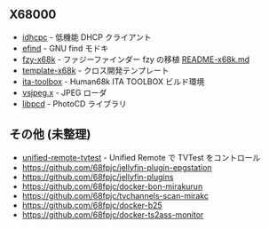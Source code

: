 ## X68000

- [idhcpc](https://github.com/68fpjc/idhcpc) - 低機能 DHCP クライアント
- [efind](https://github.com/68fpjc/efind) - GNU find モドキ
- [fzy-x68k](https://github.com/68fpjc/fzy-x68k) - ファジーファインダー fzy の移植 [README-x68k.md](https://github.com/68fpjc/fzy-x68k/blob/x68k-develop/README-x68k.md)
- [template-x68k](https://github.com/68fpjc/template-x68k) - クロス開発テンプレート
- [ita-toolbox](https://github.com/68fpjc/ita-toolbox) - Human68k ITA TOOLBOX ビルド環境
- [vsjpeg.x](https://github.com/68fpjc/vsjpeg) - JPEG ローダ
- [libpcd](https://github.com/68fpjc/libpcd) - PhotoCD ライブラリ

## その他 (未整理)

- [unified-remote-tvtest](https://github.com/68fpjc/unified-remote-tvtest) - Unified Remote で TVTest をコントロール
- https://github.com/68fpjc/jellyfin-plugin-epgstation
- https://github.com/68fpjc/jellyfin-plugins
- https://github.com/68fpjc/docker-bon-mirakurun
- https://github.com/68fpjc/tvchannels-scan-mirakc
- https://github.com/68fpjc/docker-b25
- https://github.com/68fpjc/docker-ts2ass-monitor
